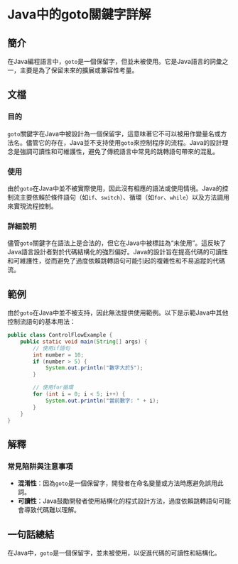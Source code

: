 <!--
Meta Description: # Java中的goto關鍵字詳解 ## 簡介 在Java編程語言中，`goto`是一個保留字，但並未被使用。它是Java語言的詞彙之一，主要是為了保留未來的擴展或兼容性考量。 ## 文檔 ### 目的 `goto`關鍵字在Java中被設計為一個保留字，這意味著它不可以被用作變量名或方法名。儘管它的...
Meta Keywords: goto, 是一個保留字, public, int, number
-->

# Java中的goto關鍵字詳解

## 簡介
在Java編程語言中，`goto`是一個保留字，但並未被使用。它是Java語言的詞彙之一，主要是為了保留未來的擴展或兼容性考量。

## 文檔
### 目的
`goto`關鍵字在Java中被設計為一個保留字，這意味著它不可以被用作變量名或方法名。儘管它的存在，Java並不支持使用`goto`來控制程序的流程。Java的設計理念是強調可讀性和可維護性，避免了傳統語言中常見的跳轉語句帶來的混亂。

### 使用
由於`goto`在Java中並不被實際使用，因此沒有相應的語法或使用情境。Java的控制流主要依賴於條件語句（如`if`、`switch`）、循環（如`for`、`while`）以及方法調用來實現流程控制。

### 詳細說明
儘管`goto`關鍵字在語法上是合法的，但它在Java中被標註為“未使用”。這反映了Java語言設計者對於代碼結構化的強烈偏好。Java的設計旨在提高代碼的可讀性和可維護性，從而避免了過度依賴跳轉語句可能引起的複雜性和不易追蹤的代碼流。

## 範例
由於`goto`在Java中並不被支持，因此無法提供使用範例。以下是示範Java中其他控制流語句的基本用法：

```java
public class ControlFlowExample {
    public static void main(String[] args) {
        // 使用if語句
        int number = 10;
        if (number > 5) {
            System.out.println("數字大於5");
        }

        // 使用for循環
        for (int i = 0; i < 5; i++) {
            System.out.println("當前數字: " + i);
        }
    }
}
```

## 解釋
### 常見陷阱與注意事項
- **混淆性**：因為`goto`是一個保留字，開發者在命名變量或方法時應避免誤用此詞。
- **可讀性**：Java鼓勵開發者使用結構化的程式設計方法，過度依賴跳轉語句可能會導致代碼難以理解。

## 一句話總結
在Java中，`goto`是一個保留字，並未被使用，以促進代碼的可讀性和結構化。